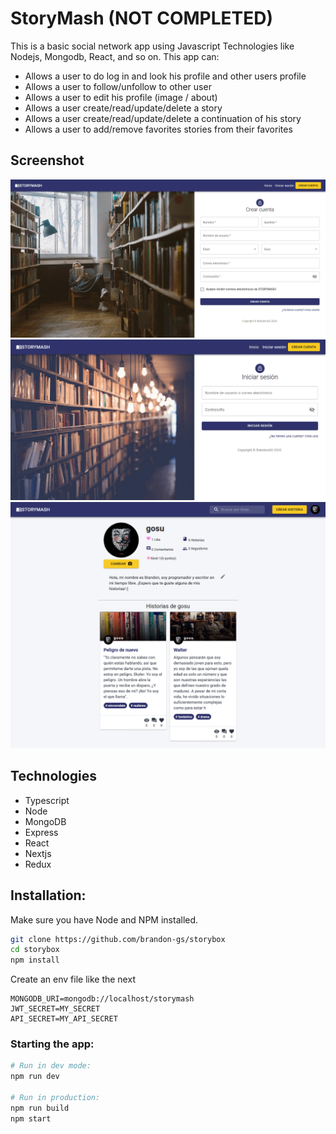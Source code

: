 # StoryMash (NOT COMPLETED)

This is a basic social network app using Javascript Technologies like Nodejs, Mongodb, React, and so on.
This app can:

- Allows a user to do log in and look his profile and other users profile
- Allows a user to follow/unfollow to other user
- Allows a user to edit his profile (image / about)
- Allows a user create/read/update/delete a story
- Allows a user create/read/update/delete a continuation of his story
- Allows a user to add/remove favorites stories from their favorites

## Screenshot

![](docs/register.png)
![](docs/login.png)
![](docs/profile.png)

## Technologies

- Typescript
- Node
- MongoDB
- Express
- React
- Nextjs
- Redux

## Installation:

Make sure you have Node and NPM installed.

```bash
git clone https://github.com/brandon-gs/storybox
cd storybox
npm install
```

Create an env file like the next

```
MONGODB_URI=mongodb://localhost/storymash
JWT_SECRET=MY_SECRET
API_SECRET=MY_API_SECRET
```

### Starting the app:

```bash
# Run in dev mode:
npm run dev

# Run in production:
npm run build
npm start
```

